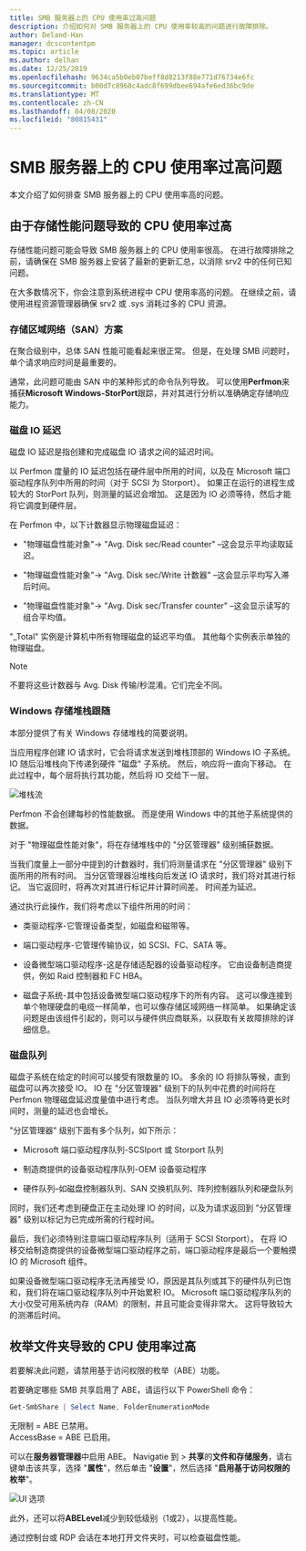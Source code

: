 ```yaml
---
title: SMB 服务器上的 CPU 使用率过高问题
description: 介绍如何对 SMB 服务器上的 CPU 使用率较高的问题进行故障排除。
author: Deland-Han
manager: dcscontentpm
ms.topic: article
ms.author: delhan
ms.date: 12/25/2019
ms.openlocfilehash: 9634ca5b0eb07beff8d8213f88e771d76734e6fc
ms.sourcegitcommit: b00d7c8968c4adc8f699dbee694afe6ed36bc9de
ms.translationtype: MT
ms.contentlocale: zh-CN
ms.lasthandoff: 04/08/2020
ms.locfileid: "80815431"
---
```

# <a name="high-cpu-usage-issue-on-the-smb-server"></a>SMB 服务器上的 CPU 使用率过高问题

本文介绍了如何排查 SMB 服务器上的 CPU 使用率高的问题。

## <a name="high-cpu-usage-because-of-storage-performance-issues"></a>由于存储性能问题导致的 CPU 使用率过高

存储性能问题可能会导致 SMB 服务器上的 CPU 使用率很高。 在进行故障排除之前，请确保在 SMB 服务器上安装了最新的更新汇总，以消除 srv2 中的任何已知问题。

在大多数情况下，你会注意到系统进程中 CPU 使用率高的问题。 在继续之前，请使用进程资源管理器确保 srv2 或 .sys 消耗过多的 CPU 资源。

### <a name="storage-area-network-san-scenario"></a>存储区域网络（SAN）方案

在聚合级别中，总体 SAN 性能可能看起来很正常。 但是，在处理 SMB 问题时，单个请求响应时间是最重要的。

通常，此问题可能由 SAN 中的某种形式的命令队列导致。 可以使用**Perfmon**来捕获**Microsoft Windows-StorPort**跟踪，并对其进行分析以准确确定存储响应能力。

### <a name="disk-io-latency"></a>磁盘 IO 延迟

磁盘 IO 延迟是指创建和完成磁盘 IO 请求之间的延迟时间。

以 Perfmon 度量的 IO 延迟包括在硬件层中所用的时间，以及在 Microsoft 端口驱动程序队列中所用的时间（对于 SCSI 为 Storport）。 如果正在运行的进程生成较大的 StorPort 队列，则测量的延迟会增加。 这是因为 IO 必须等待，然后才能将它调度到硬件层。

在 Perfmon 中，以下计数器显示物理磁盘延迟：

- "物理磁盘性能对象"-\> "Avg. Disk sec/Read counter" –这会显示平均读取延迟。

- "物理磁盘性能对象"-\> "Avg. Disk sec/Write 计数器" –这会显示平均写入滞后时间。

- "物理磁盘性能对象"-\> "Avg. Disk sec/Transfer counter" –这会显示读写的组合平均值。

"\_Total" 实例是计算机中所有物理磁盘的延迟平均值。 其他每个实例表示单独的物理磁盘。

> [!NOTE]
> 不要将这些计数器与 Avg. Disk 传输/秒混淆。它们完全不同。

### <a name="windows-storage-stack-follows"></a>Windows 存储堆栈跟随

本部分提供了有关 Windows 存储堆栈的简要说明。

当应用程序创建 IO 请求时，它会将请求发送到堆栈顶部的 Windows IO 子系统。 IO 随后沿堆栈向下传递到硬件 "磁盘" 子系统。 然后，响应将一直向下移动。 在此过程中，每个层将执行其功能，然后将 IO 交给下一层。

![堆栈流](media/high-cpu-usage-issue-on-smb-server-1.png)

Perfmon 不会创建每秒的性能数据。 而是使用 Windows 中的其他子系统提供的数据。

对于 "物理磁盘性能对象"，将在存储堆栈中的 "分区管理器" 级别捕获数据。

当我们度量上一部分中提到的计数器时，我们将测量请求在 "分区管理器" 级别下面所用的所有时间。 当分区管理器沿堆栈向后发送 IO 请求时，我们将对其进行标记。 当它返回时，将再次对其进行标记并计算时间差。 时间差为延迟。

通过执行此操作，我们将考虑以下组件所用的时间：

- 类驱动程序-它管理设备类型，如磁盘和磁带等。

- 端口驱动程序-它管理传输协议，如 SCSI、FC、SATA 等。

- 设备微型端口驱动程序-这是存储适配器的设备驱动程序。 它由设备制造商提供，例如 Raid 控制器和 FC HBA。

- 磁盘子系统-其中包括设备微型端口驱动程序下的所有内容。 这可以像连接到单个物理硬盘的电缆一样简单，也可以像存储区域网络一样简单。 如果确定该问题是由该组件引起的，则可以与硬件供应商联系，以获取有关故障排除的详细信息。

### <a name="disk-queuing"></a>磁盘队列

磁盘子系统在给定的时间可以接受有限数量的 IO。 多余的 IO 将排队等候，直到磁盘可以再次接受 IO。 IO 在 "分区管理器" 级别下的队列中花费的时间将在 Perfmon 物理磁盘延迟度量值中进行考虑。 当队列增大并且 IO 必须等待更长时间时，测量的延迟也会增长。

"分区管理器" 级别下面有多个队列，如下所示：

- Microsoft 端口驱动程序队列-SCSIport 或 Storport 队列

- 制造商提供的设备驱动程序队列-OEM 设备驱动程序

- 硬件队列–如磁盘控制器队列、SAN 交换机队列、阵列控制器队列和硬盘队列

同时，我们还考虑到硬盘正在主动处理 IO 的时间，以及为请求返回到 "分区管理器" 级别以标记为已完成所需的行程时间。

最后，我们必须特别注意端口驱动程序队列（适用于 SCSI Storport）。 在将 IO 移交给制造商提供的设备微型端口驱动程序之前，端口驱动程序是最后一个要触摸 IO 的 Microsoft 组件。

如果设备微型端口驱动程序无法再接受 IO，原因是其队列或其下的硬件队列已饱和，我们将在端口驱动程序队列中开始累积 IO。 Microsoft 端口驱动程序队列的大小仅受可用系统内存（RAM）的限制，并且可能会变得非常大。 这将导致较大的测滞后时间。

## <a name="high-cpu-caused-by-enumerating-folders"></a>枚举文件夹导致的 CPU 使用率过高 

若要解决此问题，请禁用基于访问权限的枚举（ABE）功能。

若要确定哪些 SMB 共享启用了 ABE，请运行以下 PowerShell 命令：

```PowerShell
Get-SmbShare | Select Name, FolderEnumerationMode
```

无限制 = ABE 已禁用。 <br />
AccessBase = ABE 已启用。


可以在**服务器管理器**中启用 ABE。 Navigatie 到 > **共享**的**文件和存储服务**，请右键单击该共享，选择 "**属性**"，然后单击 "**设置**"，然后选择 "**启用基于访问权限的枚举**"。

![UI 选项](media/high-cpu-usage-issue-on-smb-server-2.png)

此外，还可以将**ABELevel**减少到较低级别（1或2），以提高性能。

通过控制台或 RDP 会话在本地打开文件夹时，可以检查磁盘性能。
